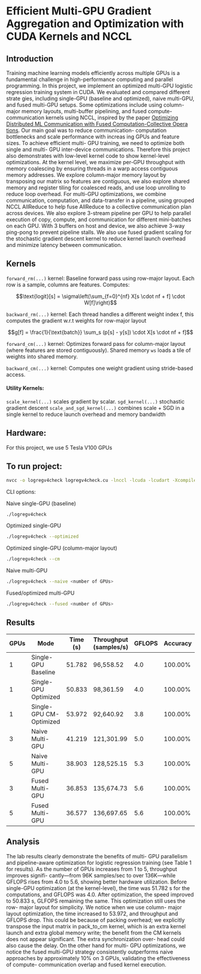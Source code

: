 # Efficient Multi-GPU Gradient Aggregation and Optimization with CUDA Kernels and NCCL
## Introduction
Training machine learning models efficiently across multiple GPUs is a fundamental challenge in high-performance computing and parallel programming. In this project, we 
implement an optimized multi-GPU logistic regression training
system in CUDA. We evaluated and compared different strate
gies, including single-GPU (baseline and optimized), naive
multi-GPU, and fused multi-GPU setups. Some optimizations
include using column-major memory layouts, multi-buffer
pipelining, and fused compute-communication kernels using
NCCL, inspired by the paper [Optimizing Distributed ML
Communication with Fused Computation-Collective Opera
tions](https://arxiv.org/abs/2305.06942). Our main goal was to reduce communication-
computation bottlenecks and scale performance with increas
ing GPUs and feature sizes. To achieve efficient multi-
GPU training, we need to optimize both single and multi-
GPU inter-device communications. Therefore this project also
demonstrates with low-level kernel code to show kernel-level
optimizations. At the kernel level, we maximize per-GPU
throughput with memory coalescing by ensuring threads in
a warp access contiguous memory addresses. We explore
column-major memory layout by transposing our matrix so
features are contiguous, we also explore shared memory and
register tiling for coalesced reads, and use loop unrolling
to reduce loop overhead. For multi-GPU optimizations, we
combine communication, computation, and data-transfer in
a pipeline, using grouped NCCL AllReduce to help fuse
AllReduce to a collective communication plan across devices.
We also explore 3-stream pipeline per GPU to help parallel
execution of copy, compute, and communication for different
mini-batches on each GPU. With 3 buffers
on host and device, we also achieve 3-way ping-pong to
prevent pipeline stalls. We also use fused gradient scaling for
the stochastic gradient descent kernel to reduce kernel launch
overhead and minimize latency between communication.

## Kernels
`forward_rm(...)` kernel: Baseline forward pass using row-major layout.
Each row is a sample, columns are features.
Computes:

$$\text{logit}[s] = \sigma\left(\sum_{f=0}^{nf} X[s \cdot nf + f] \cdot W[f]\right)$$


`backward_rm(...)` kernel: Each thread handles a different weight index f, this computes
the gradient w.r.t weights for row-major layout

$$g[f] = \frac{1}{\text{batch}} \sum_s (p[s] - y[s]) \cdot X[s \cdot nf + f]$$


`forward_cm(...)` kernel: Optimizes forward pass for column-major layout (where features are stored contiguously). Shared memory `ws` loads a tile of weights into shared memory.

`backward_cm(...)` kernel: Computes one weight gradient using stride-based access.

#### Utility Kernels:

`scale_kernel(...)` scales gradient by scalar.
`sgd_kernel(...)` stochastic gradient descent 
`scale_and_sgd_kernel(...)` combines scale + SGD in a single kernel to reduce launch overhead and memory bandwidth


## Hardware:
For this project, we use 5 Tesla V100 GPUs

## To run project:
```bash
nvcc -o logregv4check logregv4check.cu -lnccl -lcuda -lcudart -Xcompiler "-fopenmp"
```
CLI options:

Naive single-GPU (baseline)
```bash
./logregv4check 
```

Optimized single-GPU
```bash
./logregv4check --optimized
```

Optimized single-GPU (column-major layout)
```bash
./logregv4check --cm
```

Naive multi-GPU
```bash
./logregv4check --naive <number of GPUs>
```

Fused/optimized multi-GPU 
```bash
./logregv4check --fused <number of GPUs>
```

## Results

| GPUs | Mode                    | Time (s) | Throughput (samples/s) | GFLOPS | Accuracy  |
|------|-------------------------|----------|--------------------------|--------|-----------|
| 1    | Single-GPU Baseline     | 51.782   | 96,558.52                | 4.0    | 100.00%   |
| 1    | Single-GPU Optimized    | 50.833   | 98,361.59                | 4.0    | 100.00%   |
| 1    | Single-GPU CM-Optimized | 53.972   | 92,640.92                | 3.8    | 100.00%   |
| 3    | Naive Multi-GPU         | 41.219   | 121,301.99               | 5.0    | 100.00%   |
| 5    | Naive Multi-GPU         | 38.903   | 128,525.15               | 5.3    | 100.00%   |
| 3    | Fused Multi-GPU         | 36.853   | 135,674.73               | 5.6    | 100.00%   |
| 5    | Fused Multi-GPU         | 36.577   | 136,697.65               | 5.6    | 100.00%   |

## Analysis
The lab results clearly demonstrate the benefits of multi-
GPU parallelism and pipeline-aware optimization for logistic
regression training (see Table 1 for results). As the number
of GPUs increases from 1 to 5, throughput improves signifi-
cantly—from 96K samples/sec to over 136K—while GFLOPS
rises from 4.0 to 5.6, showing better hardware utilization.
Before single-GPU optimization (at the kernel-level), the time
was 51.782 s for the computations, and GFLOPS was 4.0.
After optimization, the speed improved to 50.833 s, GLFOPS
remaining the same. This optimization still uses the row-
major layout for simplicity. We notice when we use column-
major layout optimization, the time increased to 53.972, and
throughput and GFLOPS drop. This could be because of
packing overhead; we explicitly transpose the input matrix in
pack_to_cm kernel, which is an extra kernel launch and
extra global memory write; the benefit from the CM kernels
does not appear significant. The extra synchronization over-
head could also cause the delay. On the other hand for multi-
GPU optimizations, we notice the fused multi-GPU strategy
consistently outperforms naive approaches by approximately
10% on 3 GPUs, validating the effectiveness of compute-
communication overlap and fused kernel execution. 